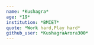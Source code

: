 ```yaml
---
name: *Kushagra*
age: *19*
institution: *BMIET*
quote: *Work hard,Play hard*
github_user: *KushagraArora300*
---
```

